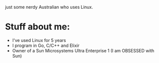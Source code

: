 just some nerdy Australian who uses Linux.
# Stuff about me:
- I've used Linux for 5 years
- I program in Go, C/C++ and Elixir
- Owner of a Sun Microsystems Ultra Enterprise 1 (I am OBSESSED with Sun)